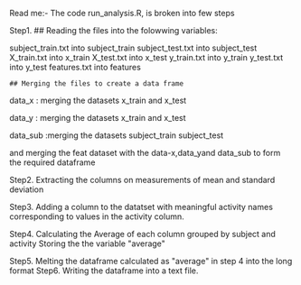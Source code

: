Read me:-
The code run_analysis.R, is broken into few steps 

Step1. ## Reading the files into the folowwing variables:

subject_train.txt into subject_train
subject_test.txt into subject_test
X_train.txt into x_train
X_test.txt into x_test
y_train.txt into y_train
y_test.txt into y_test
features.txt into features

	## Merging the files to create a data frame

data_x : merging the datasets x_train and x_test 

data_y : merging the datasets x_train and x_test

data_sub :merging the datasets subject_train subject_test

and merging the feat dataset with the data-x,data_yand data_sub to form the required dataframe

Step2. Extracting the columns on  measurements of mean and standard deviation

Step3. Adding a column to the datatset with meaningful activity names corresponding to values in the activity column.

Step4. Calculating the Average of each column grouped by subject and activity
Storing the the variable "average"

Step5. Melting the dataframe calculated as "average" in step 4 into the long format 
Step6. Writing the dataframe into a text file. 

